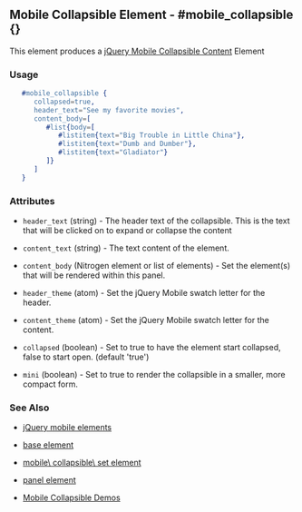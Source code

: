 
## Mobile Collapsible Element - #mobile_collapsible {}

This element produces a [jQuery Mobile Collapsible Content](http://api.jquerymobile.com/collapsible/) Element

### Usage

```erlang
   #mobile_collapsible { 
      collapsed=true,
      header_text="See my favorite movies",
      content_body=[
         #list{body=[
            #listitem{text="Big Trouble in Little China"},
            #listitem{text="Dumb and Dumber"},
            #listitem{text="Gladiator"}
         ]}
      ]
   }

```

### Attributes
   
   * `header_text` (string) - The header text of the collapsible.  This is
     the text that will be clicked on to expand or collapse the content

   * `content_text` (string) - The text content of the element.

   * `content_body` (Nitrogen element or list of elements) - Set the
     element(s) that will be rendered within this panel.

   * `header_theme` (atom) - Set the jQuery Mobile swatch letter for the
     header.

   * `content_theme` (atom) - Set the jQuery Mobile swatch letter for the
     content.
   
   * `collapsed` (boolean) - Set to true to have the element start
     collapsed, false to start open. (default 'true')

   * `mini` (boolean) - Set to true to render the collapsible in a smaller,
     more compact form.

### See Also

 *  [jQuery mobile elements](./jquery_mobile.html)

 *  [base element](./element_base.md)

 *  [mobile\ collapsible\ set element](./mobile_collapsible_set.html)

 *  [panel element](./panel.html)

 *  [Mobile Collapsible Demos](http://nitrogenproject.com/demos/mobile_collapsibles)
